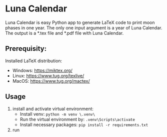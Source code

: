 # Luna Calendar

Luna Calendar is easy Python app to generate LaTeX code to print moon phases in one year. The only one input argument is a year of Luna Calendar. The output is a *.tex file and *.pdf file with Luna Calendar.

## Prerequisity:

Installed LaTeX distribution:
- Windows: https://miktex.org/
- Linux: https://www.tug.org/texlive/
- MacOS: https://www.tug.org/mactex/

## Usage
1.  install and activate virtual environment: 
    - Install venv: `python -m venv \.venv\`
    - Run the virtual environment by: `.venv\Scripts\activate`
    - Install necessary packages: `pip install -r requirements.txt`
2. run 



